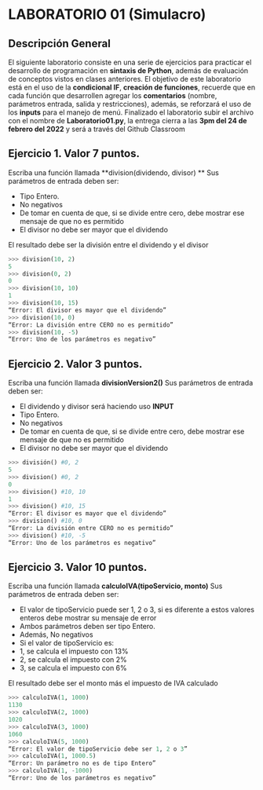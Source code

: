 # LABORATORIO 01 (Simulacro)

## Descripción General
El siguiente laboratorio consiste en una serie de ejercicios para practicar el desarrollo de programación en **sintaxis de Python**, además de evaluación de conceptos vistos en clases anteriores.
El objetivo de este laboratorio está en el uso de la **condicional IF**, **creación de funciones**, recuerde que en cada función que desarrollen agregar los **comentarios** (nombre, parámetros entrada, salida y restricciones), además, se reforzará el uso de los **inputs** para el manejo de menú.
Finalizado el laboratorio subir el archivo con el nombre de **Laboratorio01.py**, la entrega cierra a las **3pm del 24 de febrero del 2022** y será a través del Github Classroom

## Ejercicio 1. Valor 7 puntos.
Escriba una función llamada **division(dividendo, divisor) **
Sus parámetros de entrada deben ser:
-	Tipo Entero.
-	No negativos
-	De tomar en cuenta de que, si se divide entre cero, debe mostrar ese mensaje de que no es permitido
-	El divisor no debe ser mayor que el dividendo

El resultado debe ser la división entre el dividendo y el divisor

``` python
>>> division(10, 2)
5
>>> division(0, 2)
0
>>> division(10, 10)
1
>>> division(10, 15)
“Error: El divisor es mayor que el dividendo”
>>> division(10, 0)
“Error: La división entre CERO no es permitido”
>>> division(10, -5)
“Error: Uno de los parámetros es negativo”
``` 

## Ejercicio 2. Valor 3 puntos.
Escriba una función llamada **divisionVersion2()** 
Sus parámetros de entrada deben ser:
-	El dividendo y divisor será haciendo uso **INPUT**
-	Tipo Entero.
-	No negativos
-	De tomar en cuenta de que, si se divide entre cero, debe mostrar ese mensaje de que no es permitido
-	El divisor no debe ser mayor que el dividendo

``` python
>>> división() #0, 2
5
>>> division() #0, 2
0
>>> division() #10, 10
1
>>> division() #10, 15
“Error: El divisor es mayor que el dividendo”
>>> division() #10, 0
“Error: La división entre CERO no es permitido”
>>> division() #10, -5
“Error: Uno de los parámetros es negativo”
``` 

## Ejercicio 3. Valor 10 puntos.
Escriba una función llamada **calculoIVA(tipoServicio, monto)**
Sus parámetros de entrada deben ser:
-	El valor de tipoServicio puede ser 1, 2 o 3, si es diferente a estos valores enteros debe mostrar su mensaje de error
-	Ambos parámetros deben ser tipo Entero.
-	Además, No negativos
-	Si el valor de tipoServicio es:
  -	1, se calcula el impuesto con 13%
  - 2, se calcula el impuesto con 2%
  - 3, se calcula el impuesto con 6%

El resultado debe ser el monto más el impuesto de IVA calculado

``` python
>>> calculoIVA(1, 1000)
1130
>>> calculoIVA(2, 1000)
1020
>>> calculoIVA(3, 1000)
1060
>>> calculoIVA(5, 1000)
“Error: El valor de tipoServicio debe ser 1, 2 o 3”
>>> calculoIVA(1, 1000.5)
“Error: Un parámetro no es de tipo Entero”
>>> calculoIVA(1, -1000)
“Error: Uno de los parámetros es negativo”
``` 
